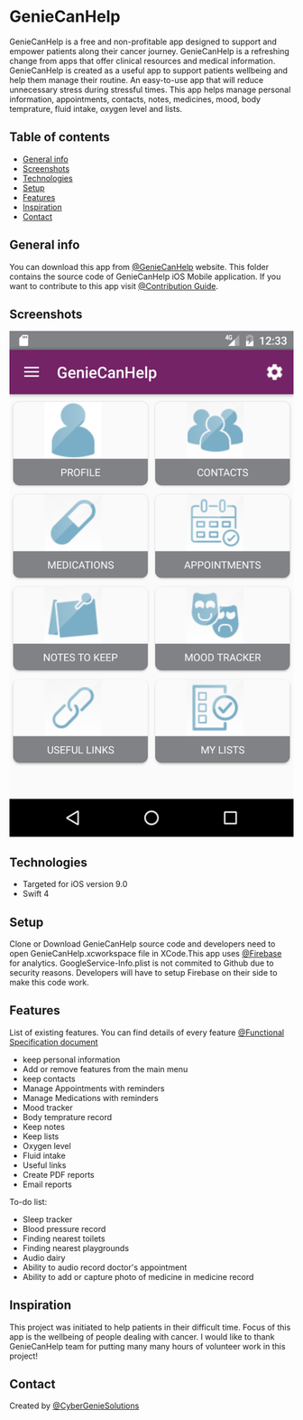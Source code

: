 # GenieCanHelp
GenieCanHelp is a free and non-profitable app designed to support and empower patients along their cancer journey. GenieCanHelp is a refreshing change from apps that offer clinical resources and medical information. GenieCanHelp is created as a useful app to support patients wellbeing and help them manage their routine. An easy-to-use app that will reduce unnecessary stress during stressful times. This app helps manage personal information, appointments, contacts, notes, medicines, mood, body temprature, fluid intake, oxygen level and lists. 

## Table of contents
* [General info](#general-info)
* [Screenshots](#screenshots)
* [Technologies](#technologies)
* [Setup](#setup)
* [Features](#features)
* [Inspiration](#inspiration)
* [Contact](#contact)

## General info
You can download this app from [@GenieCanHelp](http://geniecanhelpapp.com/) website. 
This folder contains the source code of GenieCanHelp iOS Mobile application. If you want to contribute to this app visit [@Contribution Guide](https://github.com/CyberGenieSolutions/GenieCancerHelpIOSApp/blob/master/CONTRIBUTING.md). 

## Screenshots
![Example screenshot](./docs/screenshot_main.png)

## Technologies
* Targeted for iOS version 9.0 
* Swift 4

## Setup
Clone or Download GenieCanHelp source code and developers need to open GenieCanHelp.xcworkspace file in XCode.This app uses [@Firebase](https://firebase.google.com/docs/storage/ios/start/) for analytics. GoogleService-Info.plist is not commited to Github due to security reasons. Developers will have to setup Firebase on their side to make this code work.

## Features
List of existing features. You can find details of every feature [@Functional Specification document](https://github.com/CyberGenieSolutions/GenieCancerHelpIOSApp/tree/master/docs/)
* keep personal information
* Add or remove features from the main menu
* keep contacts
* Manage Appointments with reminders
* Manage Medications with reminders
* Mood tracker
* Body temprature record
* Keep notes
* Keep lists
* Oxygen level
* Fluid intake
* Useful links
* Create PDF reports
* Email reports

To-do list:
* Sleep tracker
* Blood pressure record
* Finding nearest toilets
* Finding nearest playgrounds
* Audio dairy
* Ability to audio record doctor's appointment
* Ability to add or capture photo of medicine in medicine record

## Inspiration
This project was initiated to help patients in their difficult time. Focus of this app is the wellbeing of people dealing with cancer. I would like to thank GenieCanHelp team for putting many many hours of volunteer work in this project! 

## Contact
Created by [@CyberGenieSolutions](http://www.cybergeniesolutions.com/)
